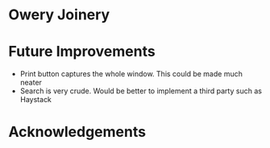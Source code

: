 # Owery Joinery

# Future Improvements
- Print button captures the whole window. This could be made much neater
- Search is very crude. Would be better to implement a third party such as Haystack

# Acknowledgements

